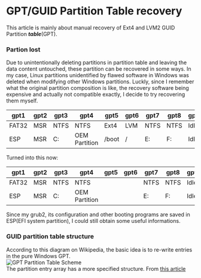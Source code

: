 <script language="javascript" type="text/javascript" src="/LanguageBar.js"></script>
<!-- # michaelx-corner -->
# GPT/GUID Partition Table recovery
  This article is mainly about manual recovery of Ext4 and LVM2 GUID Partition **_table_**(GPT).  
### Partion lost
  Due to unintentionally deleting partitions in partition table and leaving the data content untouched, these partition can be recovered in some ways. In my case, Linux partitions unidentified by flawed software in Windows was deleted when modifying other Windows partitions. Luckly, since I remember what the original partition composition is like, the recovery software being expensive and actually not  compatible exactly, I decide to try recovering them myself.  
  
gpt1 | gpt2 | gpt3 | gpt4 | gpt5 | gpt6 | gpt7 | gpt8 | gpt9  
--- | --- | --- | ------ | --- | --- | --- | --- | ---  
FAT32 | MSR | NTFS | NTFS | Ext4 | LVM | NTFS | NTFS | Idle  
ESP | MSR | C: | OEM Partition | /boot | / | E: | F: | Idle  

  Turned into this now:  

gpt1 | gpt2 | gpt3 | gpt4 | gpt5 | gpt6 | gpt7 | gpt8 | gpt9  
--- | --- | --- | ------ | --- | --- | --- | --- | ---  
FAT32 | MSR | NTFS | NTFS | `    ` | `   ` | NTFS | NTFS | Idle  
ESP | MSR | C: | OEM Partition | `     ` | ` ` | E: | F: | Idle  

  Since my grub2, its configuration and other booting programs are saved in ESP(EFI system partition), I could still obtain some useful informations.
  
### GUID partition table structure
  According to this diagram on Wikipedia, the basic idea is to re-write entries in the pure Windows GPT.  
  ![GPT Partition Table Scheme](https://upload.wikimedia.org/wikipedia/commons/0/07/GUID_Partition_Table_Scheme.svg "GPT Partition Table Scheme")  
  The partition entry array has a more specified structure. From [this article]()
